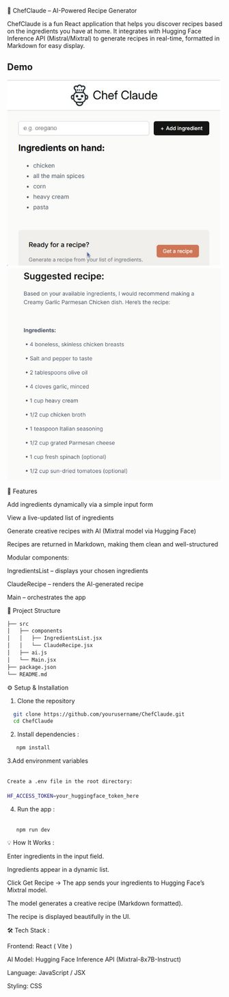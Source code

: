 🍳 ChefClaude – AI-Powered Recipe Generator

ChefClaude is a fun React application that helps you discover recipes based on the ingredients you have at home.
It integrates with Hugging Face Inference API (Mistral/Mixtral) to generate recipes in real-time, formatted in Markdown for easy display.


## Demo

<img src="./ChefClaude/images/desc1.jpg" width="500" alt="Demo Screenshot" />
<img src="./ChefClaude/images/desc2.jpg" width="500" alt="Demo Screenshot 2" />
 




🚀 Features

Add ingredients dynamically via a simple input form

View a live-updated list of ingredients

Generate creative recipes with AI (Mixtral model via Hugging Face)

Recipes are returned in Markdown, making them clean and well-structured

Modular components:

IngredientsList – displays your chosen ingredients

ClaudeRecipe – renders the AI-generated recipe

Main – orchestrates the app

📂 Project Structure
 ```bash
 ├── src
 │   ├── components
 │   │   ├── IngredientsList.jsx
 │   │   └── ClaudeRecipe.jsx
 │   ├── ai.js
 │   └── Main.jsx
 ├── package.json
 └── README.md
   ```

⚙️ Setup & Installation

1. Clone the repository

 ```bash 
   git clone https://github.com/yourusername/ChefClaude.git
   cd ChefClaude
 ```
2. Install dependencies :
```bash 
   npm install
```

3.Add environment variables
   ```bash 

   Create a .env file in the root directory:

   HF_ACCESS_TOKEN=your_huggingface_token_here

   ```
4. Run the app :
```bash 
   
   npm run dev
  ```

💡 How It Works :

Enter ingredients in the input field.

Ingredients appear in a dynamic list.

Click Get Recipe → The app sends your ingredients to Hugging Face’s Mixtral model.

The model generates a creative recipe (Markdown formatted).

The recipe is displayed beautifully in the UI.




🛠️ Tech Stack :

Frontend: React ( Vite )

AI Model: Hugging Face Inference API (Mixtral-8x7B-Instruct)

Language: JavaScript / JSX

Styling: CSS
   
